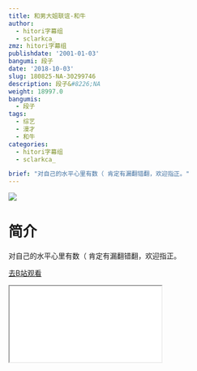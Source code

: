 ```yaml
---
title: 和男大姐联谊-和牛
author:
  - hitori字幕组
  - sclarkca_
zmz: hitori字幕组
publishdate: '2001-01-03'
bangumi: 段子
date: '2018-10-03'
slug: 180825-NA-30299746
description: 段子&#8226;NA
weight: 18997.0
bangumis:
  - 段子
tags:
  - 综艺
  - 漫才
  - 和牛
categories:
  - hitori字幕组
  - sclarkca_

brief: "对自己的水平心里有数（ 肯定有漏翻错翻，欢迎指正。"
---
```

![](https://i.imgur.com/YFAWOOh.jpg)
# 简介  
对自己的水平心里有数（
肯定有漏翻错翻，欢迎指正。  

[去B站观看](https://www.bilibili.com/video/av30299746/)
<div class ="resp-container"><iframe class="testiframe" src="//player.bilibili.com/player.html?aid=30299746"", scrolling="no", allowfullscreen="true" > </iframe></div> 
